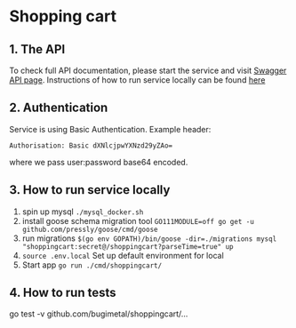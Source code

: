 Shopping cart
======

## 1. The API
To check full API documentation, please start the service and visit [Swagger API page](http://localhost:8080/swagger/).
Instructions of how to run service locally can be found [here](#3-how-to-run-service-locally)

## 2. Authentication
Service is using Basic Authentication.
Example header: 
```
Authorisation: Basic dXNlcjpwYXNzd29yZAo=
```
where we pass user:password base64 encoded.


## 3. How to run service locally

1. spin up mysql `./mysql_docker.sh`
2. install goose schema migration tool `GO111MODULE=off go get -u github.com/pressly/goose/cmd/goose`
3. run migrations `$(go env GOPATH)/bin/goose -dir=./migrations mysql "shoppingcart:secret@/shoppingcart?parseTime=true" up`
4. `source .env.local` Set up default environment for local
5. Start app `go run ./cmd/shoppingcart/`

## 4. How to run tests

go test -v github.com/bugimetal/shoppingcart/...